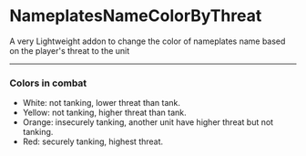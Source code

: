 # NameplatesNameColorByThreat

A very Lightweight addon to change the color of nameplates name based on the player's threat to the unit

---

### Colors in combat

- White: not tanking, lower threat than tank.
- Yellow: not tanking, higher threat than tank.
- Orange: insecurely tanking, another unit have higher threat but not tanking.
- Red: securely tanking, highest threat.